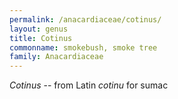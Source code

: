 ```yaml
---
permalink: /anacardiaceae/cotinus/
layout: genus
title: Cotinus
commonname: smokebush, smoke tree
family: Anacardiaceae
---
```


*Cotinus* -- from Latin *cotinu* for sumac
